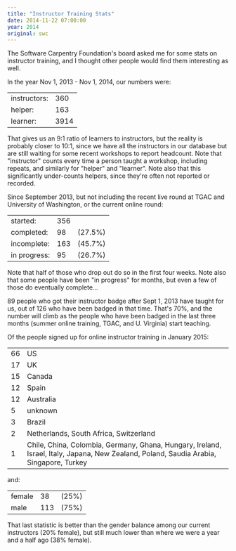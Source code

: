 ```yaml
---
title: "Instructor Training Stats"
date: 2014-11-22 07:00:00
year: 2014
original: swc
---
```

The Software Carpentry Foundation's board asked me for some stats on instructor training,
and I thought other people would find them interesting as well.

In the year Nov 1, 2013 - Nov 1, 2014, our numbers were:

<table class="centered">
  <tr><td>instructors:</td><td>360</td></tr>
  <tr><td>helper:</td><td>163</td></tr>
  <tr><td>learner:</td><td>3914</td></tr>
</table>

That gives us an 9:1 ratio of learners to instructors,
but the reality is probably closer to 10:1,
since we have all the instructors in our database
but are still waiting for some recent workshops to report headcount.
Note that "instructor" counts every time a person taught a workshop,
including repeats,
and similarly for "helper" and "learner".
Note also that this significantly under-counts helpers,
since they're often not reported or recorded.

Since September 2013,
but not including the recent live round at TGAC and University of Washington,
or the current online round:

<table class="centered">
  <tr><td>started:</td><td>356</td><td></td></tr>
  <tr><td>completed:</td><td>98</td><td>(27.5%)</td></tr>
  <tr><td>incomplete:</td><td>163</td><td>(45.7%)</td></tr>
  <tr><td>in progress:</td><td>95</td><td>(26.7%)</td></tr>
</table>

Note that half of those who drop out do so in the first four weeks.
Note also that some people have been "in progress" for months,
but even a few of those do eventually complete…

89 people who got their instructor badge after Sept 1, 2013 have taught for us,
out of 126 who have been badged in that time.
That's 70%,
and the number will climb as the people who have been badged in the last three months
(summer online training, TGAC, and U. Virginia)
start teaching.

Of the people signed up for online instructor training in January 2015:

<table class="centered">
  <tr><td>66</td><td>US</td></tr>
  <tr><td>17</td><td>UK</td></tr>
  <tr><td>15</td><td>Canada</td></tr>
  <tr><td>12</td><td>Spain</td></tr>
  <tr><td>12</td><td>Australia</td></tr>
  <tr><td>5</td><td>unknown</td></tr>
  <tr><td>3</td><td>Brazil</td></tr>
  <tr><td>2</td><td>Netherlands, South Africa, Switzerland</td></tr>
  <tr><td>1</td><td>Chile, China, Colombia, Germany, Ghana, Hungary, Ireland, Israel, Italy, Japana, New Zealand, Poland, Saudia Arabia, Singapore, Turkey</td></tr>
</table>

and:

<table class="centered">
  <tr><td>female</td><td>38</td><td>(25%)</td></tr>
  <tr><td>male</td><td>113</td><td>(75%)</td></tr>
</table>

That last statistic is better than the gender balance among our current instructors
(20% female),
but still much lower than where we were a year and a half ago (38% female).
